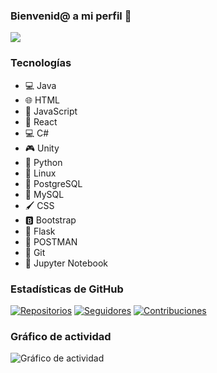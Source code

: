 ### Bienvenid@ a mi perfil 👋

![](https://github.com/RomanSoldier0008/RomanSoldier0008/blob/main/imagen.gif)

### Tecnologías
- 💻 Java
- 🌐 HTML
- 🚀 JavaScript
- 📱 React
- 💻 C#
- 🎮 Unity
- 🐍 Python
- 🐧 Linux
- 🐘 PostgreSQL
- 🐬 MySQL
- 🖌️ CSS
- 🅱️ Bootstrap
- 🌿 Flask
- 📮 POSTMAN
- 🐙 Git
- 📒 Jupyter Notebook


### Estadísticas de GitHub
[![Repositorios](https://img.shields.io/badge/Repositorios-10-brightgreen)](https://github.com/RomanSoldier0008?tab=repositories)
[![Seguidores](https://img.shields.io/github/followers/RomanSoldier0008?style=social)](https://github.com/RomanSoldier0008)
[![Contribuciones](https://img.shields.io/badge/Contribuciones-1000%2B-blue)](https://github.com/RomanSoldier0008)


### Gráfico de actividad
![Gráfico de actividad](https://activity-graph.herokuapp.com/graph?username=RomanSoldier0008)

